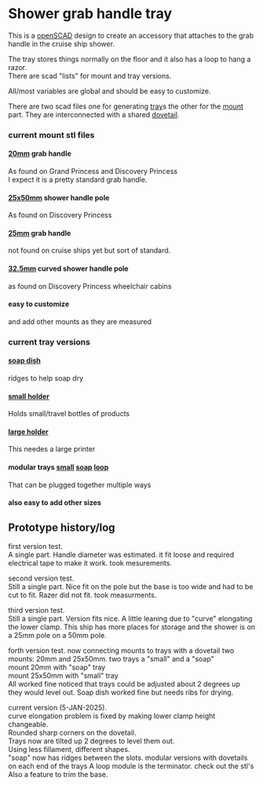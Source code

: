 # Shower grab handle tray
This is a [openSCAD](https://openscad.org/) design to create an accessory that attaches to the grab handle in the cruise ship shower.

The tray stores things normally on the floor and it also has a loop to hang a razor.   
There are scad "lists" for mount and tray versions. 

All/most variables are global and should be easy to customize. 

There are two scad files one for generating [tray](src/universal_tray.scad)s the other for the [mount](src/universal_mounts.scad) part. 
They are interconnected with a shared [dovetail](src/dovetail.scad). 

### current mount stl files
#### [20mm](/src/stl/20mm_mount.stl) grab handle
As found on Grand Princess and Discovery Princess   
I expect it is a pretty standard grab handle.
####  [25x50mm](/src/stl/25mm_mount.stl) shower handle pole 
As found on Discovery Princess 
#### [25mm](/src/stl/25mm_mount.stl) grab handle
not found on cruise ships yet but sort of standard.
#### [32.5mm](/src/stl/32mm_mount.stl) curved shower handle pole
as found on Discovery Princess wheelchair cabins
#### easy to customize
and add other mounts as they are measured

### current tray versions
#### [soap dish](src/stl/tray_short.stl)
ridges to help soap dry
#### [small holder](/src/stl/tray_small.stl)
Holds small/travel bottles of products
#### [large holder](/src/stl/tray_large.stl)
This needes a large printer
#### modular trays [small](src/stl/tray_shortmount.stl) [soap](rc/stl/tray_soapmount.stl) [loop](src/stl/tray_loop.stl)
That can be plugged together multiple ways

#### also easy to add other sizes

## Prototype history/log
first version test.        
A single part.
Handle diameter was estimated. it fit loose and required electrical tape to make it work. took mesurements.

second version test.     
Still a single part.
Nice fit on the pole but the base is too wide and had to be cut to fit. Razer did not fit. took measurments.

third version test.      
Still a single part.
Version fits nice. A little leaning due to "curve" elongating the lower clamp.
This ship has more places for storage and the shower is on a 25mm pole on a 50mm pole.

forth version test. 
now connecting mounts to trays with a dovetail
two mounts: 20mm and 25x50mm. two trays a "small" and a "soap"   
mount 20mm with "soap" tray   
mount 25x50mm with "small" tray   
All worked fine noticed that trays could be adjusted about 2 degrees up they would level out. Soap dish worked fine but needs ribs for drying.

current version (5-JAN-2025).       
curve elongation problem is fixed by making lower clamp height changeable.    
Rounded sharp corners on the dovetail.    
Trays now are tilted up 2 degrees to level them out.    
Using less fillament, different shapes.   
"soap" now has ridges between the slots.
modular versions with dovetails on each end of the trays
A loop module is the terminator. check out the stl's
Also a feature to trim the base. 









